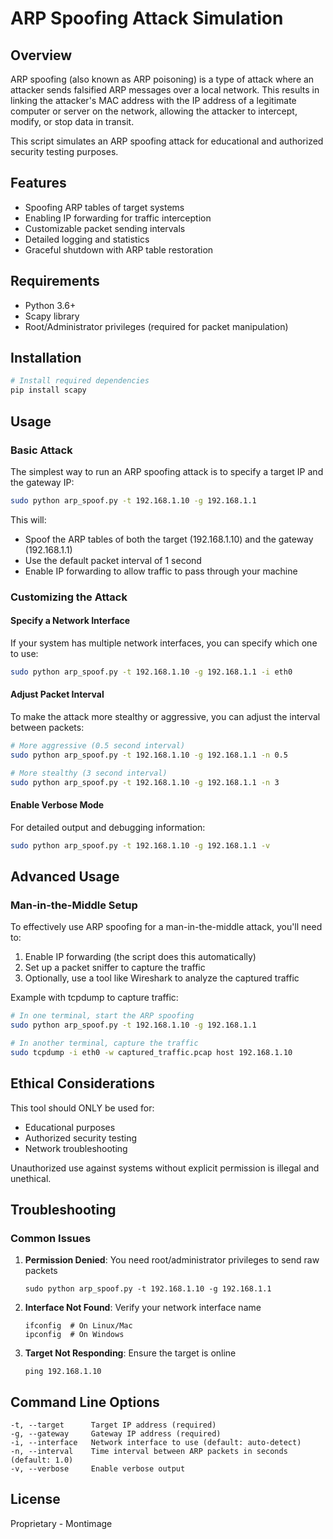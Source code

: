# ARP Spoofing Attack Simulation

## Overview

ARP spoofing (also known as ARP poisoning) is a type of attack where an attacker sends falsified ARP messages over a local network. This results in linking the attacker's MAC address with the IP address of a legitimate computer or server on the network, allowing the attacker to intercept, modify, or stop data in transit.

This script simulates an ARP spoofing attack for educational and authorized security testing purposes.

## Features

- Spoofing ARP tables of target systems
- Enabling IP forwarding for traffic interception
- Customizable packet sending intervals
- Detailed logging and statistics
- Graceful shutdown with ARP table restoration

## Requirements

- Python 3.6+
- Scapy library
- Root/Administrator privileges (required for packet manipulation)

## Installation

```bash
# Install required dependencies
pip install scapy
```

## Usage

### Basic Attack

The simplest way to run an ARP spoofing attack is to specify a target IP and the gateway IP:

```bash
sudo python arp_spoof.py -t 192.168.1.10 -g 192.168.1.1
```

This will:
- Spoof the ARP tables of both the target (192.168.1.10) and the gateway (192.168.1.1)
- Use the default packet interval of 1 second
- Enable IP forwarding to allow traffic to pass through your machine

### Customizing the Attack

#### Specify a Network Interface

If your system has multiple network interfaces, you can specify which one to use:

```bash
sudo python arp_spoof.py -t 192.168.1.10 -g 192.168.1.1 -i eth0
```

#### Adjust Packet Interval

To make the attack more stealthy or aggressive, you can adjust the interval between packets:

```bash
# More aggressive (0.5 second interval)
sudo python arp_spoof.py -t 192.168.1.10 -g 192.168.1.1 -n 0.5

# More stealthy (3 second interval)
sudo python arp_spoof.py -t 192.168.1.10 -g 192.168.1.1 -n 3
```

#### Enable Verbose Mode

For detailed output and debugging information:

```bash
sudo python arp_spoof.py -t 192.168.1.10 -g 192.168.1.1 -v
```

## Advanced Usage

### Man-in-the-Middle Setup

To effectively use ARP spoofing for a man-in-the-middle attack, you'll need to:

1. Enable IP forwarding (the script does this automatically)
2. Set up a packet sniffer to capture the traffic
3. Optionally, use a tool like Wireshark to analyze the captured traffic

Example with tcpdump to capture traffic:

```bash
# In one terminal, start the ARP spoofing
sudo python arp_spoof.py -t 192.168.1.10 -g 192.168.1.1

# In another terminal, capture the traffic
sudo tcpdump -i eth0 -w captured_traffic.pcap host 192.168.1.10
```

## Ethical Considerations

This tool should ONLY be used for:
- Educational purposes
- Authorized security testing
- Network troubleshooting

Unauthorized use against systems without explicit permission is illegal and unethical.

## Troubleshooting

### Common Issues

1. **Permission Denied**: You need root/administrator privileges to send raw packets
   ```
   sudo python arp_spoof.py -t 192.168.1.10 -g 192.168.1.1
   ```

2. **Interface Not Found**: Verify your network interface name
   ```
   ifconfig  # On Linux/Mac
   ipconfig  # On Windows
   ```

3. **Target Not Responding**: Ensure the target is online
   ```
   ping 192.168.1.10
   ```

## Command Line Options

```
-t, --target      Target IP address (required)
-g, --gateway     Gateway IP address (required)
-i, --interface   Network interface to use (default: auto-detect)
-n, --interval    Time interval between ARP packets in seconds (default: 1.0)
-v, --verbose     Enable verbose output
```

## License

Proprietary - Montimage
